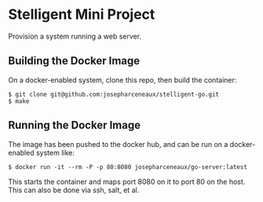 # Stelligent Mini Project

Provision a system running a web server.

## Building the Docker Image

On a docker-enabled system, clone this repo, then build the container:

```console
$ git clone git@github.com:josepharceneaux/stelligent-go.git
$ make
```

## Running the Docker Image

The image has been pushed to the docker hub, and can be run on a docker-enabled system like:

```console
$ docker run -it --rm -P -p 80:8080 josepharceneaux/go-server:latest
```

This starts the container and maps port 8080 on it to port 80 on the host. This can also be done via ssh, salt, et al.
